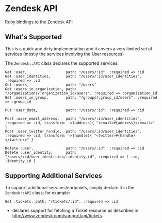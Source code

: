 # Zendesk API

Ruby bindings to the Zendesk API

## What's Supported

This is a quick and dirty implementation and it covers a very limited set of services (mostly the services involving the User resources)

The `Zendesk::API` class declares the supported services:

    Get :user,                  path: "/users/:id", :required => :id
    Get :user_identities,       path: "/users/:id/user_identities", :required => :id
    Get :users,                 path: "/users"
    Get :users_in_organization, path: "/organizations/:organization_id/users", :required => :organization_id
    Get :users_in_group,        path: "/groups/:group_id/users", :required => :group_id

    Put :user_data,             path: "/users/:id", :required => :id

    Post :user_email_address,   path: "/users/:id/user_identities", :required => :id, transform: ->(address){ "<email>#{address}</email>" }
    Post :user_twitter_handle,  path: "/users/:id/user_identities", :required => :id, transform: ->(handle){ "<twitter>#{handle}</twitter>" }

    Delete :user,               path: "/users/:id", :required => :id
    Delete :user_identity,      path: "/users/:id/user_identities/:identity_id", :required => [ :id, :identity_id ]

## Supporting Additional Services

To support additional services/endpoints, simply declare it in the `Zendesk::API` class; for example:

    Get :tickets, path: "/tickets/:id", :required => :id
    
- declares support for fetching a Ticket resource as described in http://www.zendesk.com/support/api/tickets.
